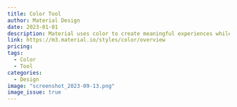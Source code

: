 ```yaml
---
title: Color Tool
author: Material Design
date: 2023-01-01
description: Material uses color to create meaningful experiences while also expressing hierarchy, state, and brand identity.
link: https://m3.material.io/styles/color/overview
pricing:
tags:
  - Color
  - Tool
categories:
  - Design
image: "screenshot_2023-09-13.png"
image_issue: true
---
```

